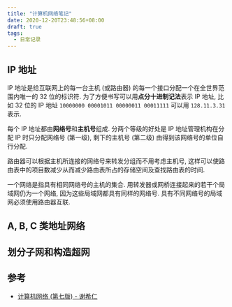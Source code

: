 ```yaml
---
title: "计算机网络笔记"
date: 2020-12-20T23:48:56+08:00
draft: true
tags:
  - 日常记录
---
```


## IP 地址

IP 地址是给互联网上的每一台主机 (或路由器) 的每一个接口分配一个在全世界范围内唯一的 32 位的标识符.
为了方便书写可以用**点分十进制记法**表示 IP 地址, 比如 32 位的 IP 地址 `10000000 00001011 00000011 00011111` 可以用 `128.11.3.31` 表示.

每个 IP 地址都由**网络号**和**主机号**组成.
分两个等级的好处是 IP 地址管理机构在分配 IP 时只分配网络号 (第一级), 剩下的主机号 (第二级) 由得到该网络号的单位自行分配.

路由器可以根据主机所连接的网络号来转发分组而不用考虑主机号, 这样可以使路由表中的项目数减少从而减少路由表所占的存储空间及查找路由表的时间.

一个网络是指具有相同网络号的主机的集合.
用转发器或网桥连接起来的若干个局域网仍为一个网络, 因为这些局域网都具有同样的网络号.
具有不同网络号的局域网必须使用路由器互联.

## A, B, C 类地址网络

## 划分子网和构造超网

## 参考

- [计算机网络 (第七版) - 谢希仁](https://book.douban.com/subject/26960678/)

